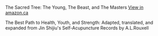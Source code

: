 The Sacred Tree: The Young, The Beast, and The Masters 
[View in amazon.ca](https://www.amazon.ca/dp/B0DYGK9GJJ)

The Best Path to Health, Youth, and Strength: Adapted, translated, and expanded from Jin Shijiu's Self-Acupuncture Records by A.L.Rouxell

